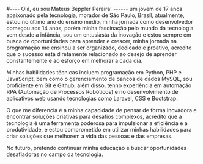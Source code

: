 #---- Olá, eu sou Mateus Beppler Pereira! ------
um jovem de 17 anos apaixonado pela tecnologia, morador de São Paulo, Brasil, atualmente, estou no último ano do ensino médio, minha jornada como desenvolvedor começou aos 14 anos, porém minha fascinação pelo mundo da tecnologia vem desde a infância, sou um entusiasta da inovação e estou sempre em busca de oportunidades para aprender e crescer, minha jornada na programação me ensinou a ser organizado, dedicado e proativo, acredito que o sucesso está diretamente relacionado ao desejo de aprender constantemente e ao esforço em melhorar a cada dia.

Minhas habilidades técnicas incluem programação em Python, PHP e JavaScript, bem como o gerenciamento de bancos de dados MySQL, sou proficiente em Git e Github, além disso, tenho experiência em automação RPA (Automação de Processos Robóticos) e no desenvolvimento de aplicativos web usando tecnologias como Laravel, CSS e Bootstrap.

O que me diferencia é a minha capacidade de pensar de forma inovadora e encontrar soluções criativas para desafios complexos, acredito que a tecnologia é uma ferramenta poderosa para impulsionar a eficiência e a produtividade, e estou comprometido em utilizar minhas habilidades para criar soluções que melhorem a vida das pessoas e das empresas.

No futuro, pretendo continuar minha educação e buscar oportunidades desafiadoras no campo da tecnologia.

<!--
**mateusbepplerpereira/mateusbepplerpereira** is a ✨ _special_ ✨ repository because its `README.md` (this file) appears on your GitHub profile.

Here are some ideas to get you started:

- 🔭 I’m currently working on ...
- 🌱 I’m currently learning ...
- 👯 I’m looking to collaborate on ...
- 🤔 I’m looking for help with ...
- 💬 Ask me about ...
- 📫 How to reach me: ...
- 😄 Pronouns: ...
- ⚡ Fun fact: ...
-->
